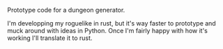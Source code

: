 Prototype code for a dungeon generator.

I'm developping my roguelike in rust, but it's way faster to prototype and muck around with ideas in Python. Once I'm fairly happy with how it's working I'll translate it to rust.
